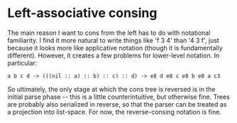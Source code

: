 # Left-associative consing

The main reason I want to cons from the left has to do with notational familiarity. I find it more natural to write things like 'f 3 4' than '4 3 f', just because it looks more like
applicative notation (though it is fundamentally different). However, it creates a few problems for lower-level notation. In particular:

    a b c d -> (((nil :: a) :: b) :: c) :: d) -> e8 d e8 c e8 b e8 a c3

So ultimately, the only stage at which the cons tree is reversed is in the initial parse phase -- this is a little counterintuitive, but otherwise fine. Trees are probably also serialized in
reverse, so that the parser can be treated as a projection into list-space. For now, the reverse-consing notation is fine.